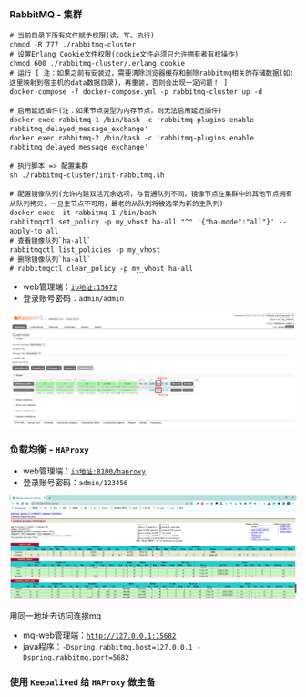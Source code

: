 ### RabbitMQ - 集群

```shell
# 当前目录下所有文件赋予权限(读、写、执行)
chmod -R 777 ./rabbitmq-cluster
# 设置Erlang Cookie文件权限(cookie文件必须只允许拥有者有权操作)
chmod 600 ./rabbitmq-cluster/.erlang.cookie
# 运行 [ 注：如果之前有安装过，需要清除浏览器缓存和删除rabbitmq相关的存储数据(如:这里映射到宿主机的data数据目录)，再重装，否则会出现一定问题！ ]
docker-compose -f docker-compose.yml -p rabbitmq-cluster up -d

# 启用延迟插件(注：如果节点类型为内存节点，则无法启用延迟插件)
docker exec rabbitmq-1 /bin/bash -c 'rabbitmq-plugins enable rabbitmq_delayed_message_exchange'
docker exec rabbitmq-2 /bin/bash -c 'rabbitmq-plugins enable rabbitmq_delayed_message_exchange'

# 执行脚本 => 配置集群
sh ./rabbitmq-cluster/init-rabbitmq.sh

# 配置镜像队列(允许内建双活冗余选项，与普通队列不同，镜像节点在集群中的其他节点拥有从队列拷贝，一旦主节点不可用，最老的从队列将被选举为新的主队列)
docker exec -it rabbitmq-1 /bin/bash
rabbitmqctl set_policy -p my_vhost ha-all "^" '{"ha-mode":"all"}' --apply-to all
# 查看镜像队列`ha-all`
rabbitmqctl list_policies -p my_vhost
# 删除镜像队列`ha-all`
# rabbitmqctl clear_policy -p my_vhost ha-all
```

- web管理端：[`ip地址:15672`](http://127.0.0.1:15672)
- 登录账号密码：`admin/admin`

![rabbitmq-cluster](./images/rabbitmq-cluster.png)

### 负载均衡 - `HAProxy`

- web管理端：[`ip地址:8100/haproxy`](http://127.0.0.1:8100/haproxy)
- 登录账号密码：`admin/123456`

![img.png](images/haproxy-web.png)

用同一地址去访问连接mq

- mq-web管理端：[`http://127.0.0.1:15682`](http://127.0.0.1:15682)
- java程序：`-Dspring.rabbitmq.host=127.0.0.1 -Dspring.rabbitmq.port=5682`

### 使用 `Keepalived` 给 `HAProxy` 做主备

```shell

```
